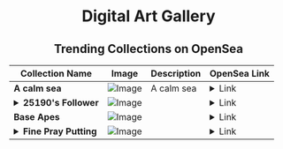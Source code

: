 <div align="center">

# Digital Art Gallery

## Trending Collections on OpenSea

| Collection Name                       | Image                                                                                     | Description                       | OpenSea Link                                                                                          |
|---------------------------------------|-------------------------------------------------------------------------------------------|-----------------------------------|--------------------------------------------------------------------------------------------------------|
| **A calm sea** | ![Image](https://i.seadn.io/s/raw/files/d382b13dd439081a99c033eeb0c8fcb3.jpg?w=500&auto=format?w=200&auto=format) | A calm sea | <details><summary>Link</summary>[A calm sea](https://opensea.io/collection/a-calm-sea-1)</details> |
| **<details><summary>25190's Follower</summary></details>** | ![Image](https://i.seadn.io/s/raw/files/19f9f090920392cc3650cbdf4361755b.png?w=500&auto=format?w=200&auto=format) |  | <details><summary>Link</summary>[25190's Follower](https://opensea.io/collection/25190-s-follower)</details> |
| **Base Apes** | ![Image](https://i.seadn.io/s/raw/files/841912ff09850e7e72dc8f13ff856acf.png?w=500&auto=format?w=200&auto=format) |  | <details><summary>Link</summary>[Base Apes](https://opensea.io/collection/base-apes-178)</details> |
| **<details><summary>Fine Pray Putting</summary></details>** | ![Image](https://i.seadn.io/s/raw/files/36be3f09a00a6f9ab0995e6ac73d7809.jpg?w=500&auto=format?w=200&auto=format) |  | <details><summary>Link</summary>[Fine Pray Putting](https://opensea.io/collection/fine-pray-putting)</details> |

</div>